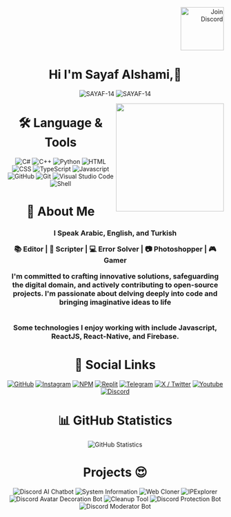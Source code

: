 <div align="right">
  <a href="https://discord.com/widget?id=1104548526429569024&theme=dark">
    <img src="https://img.shields.io/badge/Discord-Join%20-blue?style=flat-square&logo=discord&logoColor=white" alt="Join Discord" width="100" />
  </a>
</div>

<h1 align="center">Hi I'm Sayaf Alshami,👋</h1>
<p align="center">
    <p align="center"> <img src="https://komarev.com/ghpvc/?username=SAYAF-14&label=Profile%20views&color=0e75b6&style=flat" alt="SAYAF-14" />
		   <img src="https://img.shields.io/github/followers/SAYAF-14?label=Followers" alt="SAYAF-14" />
  </p>
    <img align="right" src="https://user-images.githubusercontent.com/63050133/156676671-d5b2e362-97d4-4404-9447-dd71ddfea82f.gif" width = 250px/>
  




<div align="center"> <h1 align="center"> 🛠 Language & Tools </h1> </div>
  <div align="center">
    <img src="https://imgur.com/KEjLMbm.png" alt="C#" />
    <img src="https://imgur.com/M7clnGu.png" alt="C++" />
    <img src="https://imgur.com/OVq7WwF.png" alt="Python" />
    <img src="https://imgur.com/3KvfKeH.png" alt="HTML" />
    <img src="https://imgur.com/JncbSGq.png" alt="CSS" />
    <img src="https://imgur.com/zw93EwM.png" alt="TypeScript" />
    <img src="https://imgur.com/J6J18Oq.png" alt="Javascript" />
    <img src="https://imgur.com/am2M8Sr.png " alt="GitHub" />
    <img src="https://imgur.com/23o6vBG.png" alt="Git" />
    <img src="https://imgur.com/5GBBmDh.png" alt="Visual Studio Code" />
    <img src="https://imgur.com/7RTXlBW.png" alt="Shell" />
  </div>
  
  <div align="center"> <h1 align="center"> 👋 About Me </h1> </div>
  
  <div align="center"> <h3 align="center"> 
  I Speak Arabic, English, and Turkish
  
  📚 Editor | 📜 Scripter | 💻 Error Solver | 📷 Photoshopper | 🎮 Gamer
  
  I'm committed to crafting innovative solutions, safeguarding the digital domain, and actively contributing to open-source projects. I'm passionate about delving deeply into code and bringing imaginative ideas to life
  </h3>
   
  <div align="center"> <h1 align="center"></h1> </div>
  <div align="center"> <h3 align="center">
  Some technologies I enjoy working with include Javascript, ReactJS, React-Native, and Firebase.
  </h3>
<h1 align="center">

  </div>
  <div align="center">
  <div align="center"> <h1 align="center"> 🔗 Social Links </h1> </div>
    <a href="https://github.com/SAYAF-14"><img src="https://imgur.com/3ODU5lj.png" alt="GitHub" /></a>
    <a href="https://www.instagram.com/sayaf_14"><img src="https://imgur.com/n2oyhCP.png" alt="Instagram" /></a>
    <a href="https://www.npmjs.com/~sayaf14"><img src="https://imgur.com/rVt9huZ.png" alt="NPM" /></a>
    <a href="https://replit.com/@SayafAlshami14"><img src="https://imgur.com/RkgoVR3.png" alt="Replit" /></a>
    <a href="https://t.me/alshami_14"><img src="https://imgur.com/6Y6wmmg.png" alt="Telegram" /></a>
    <a href="https://x.com/SayafAlshami"><img src="https://imgur.com/1jPpy8l.png" alt="X / Twitter" /></a>
    <a href="https://www.youtube.com/@sayaf_alshami"><img src="https://imgur.com/uYQleGv.png" alt="Youtube" /></a>
    <a href="https://discord.gg/XceSbdajVQ"><img src="https://imgur.com/Qcg8nxa.png" alt="Discord" /></a>
  </div>

  <div align="center"> <h1 align="center"> 📊 GitHub Statistics </h1> </div>
  
  <div align="center">
    <img src="https://github-readme-stats.vercel.app/api?username=SAYAF-14&show_icons=true&show=reviews,discussions_started,discussions_answered,prs_merged,prs_merged_percentage&bg_color=30,020614,cfb360&title_color=a5a5a5&text_color=a5a5a5" alt="GitHub Statistics" />
  </div>

<div align="center"> <h1 align="center"> Projects 😍 </h1> </div>

  <div align="center">
    <img src="https://github-readme-stats.vercel.app/api/pin/?username=wickstudio&repo=discord-ai-chatbot&bg_color=30,020614,cfb360&title_color=a5a5a5&text_color=a5a5a5)](https://github.com/wickstudio/discord-ai-chatbot" alt="Discord AI Chatbot" />
    <img src="https://github-readme-stats.vercel.app/api/pin/?username=wickstudio&repo=System-Information&bg_color=30,020614,cfb360&title_color=a5a5a5&text_color=a5a5a5)](https://github.com/wickstudio/System-Information" alt="System Information" />
    <img src="https://github-readme-stats.vercel.app/api/pin/?username=wickstudio&repo=Web-Cloner&bg_color=30,020614,cfb360&title_color=a5a5a5&text_color=a5a5a5" alt="Web Cloner" />
    <img src="https://github-readme-stats.vercel.app/api/pin/?username=wickstudio&repo=IPExplorer&bg_color=30,020614,cfb360&title_color=a5a5a5&text_color=a5a5a5" alt="IPExplorer" />
    <img src="https://github-readme-stats.vercel.app/api/pin/?username=wickstudio&repo=Discord-Avatar-Decoration-Bot&bg_color=30,020614,cfb360&title_color=a5a5a5&text_color=a5a5a5)](https://github.com/wickstudio/System-Information" alt="Discord Avatar Decoration Bot" />
    <img src="https://github-readme-stats.vercel.app/api/pin/?username=wickstudio&repo=cleanup-tool&bg_color=30,020614,cfb360&title_color=a5a5a5&text_color=a5a5a5" alt="Cleanup Tool" />
    <img src="https://github-readme-stats.vercel.app/api/pin/?username=wickstudio&repo=discord-protection-bot&bg_color=30,020614,cfb360&title_color=a5a5a5&text_color=a5a5a5)](https://github.com/wickstudio/discord-protection-bot" alt="Discord Protection Bot" />
    <img src="https://github-readme-stats.vercel.app/api/pin/?username=wickstudio&repo=discord-moderator-bot&bg_color=30,020614,cfb360&title_color=a5a5a5&text_color=a5a5a5)](https://github.com/wickstudio/discord-moderator-bot" alt="Discord Moderator Bot" />
  </div>
  
